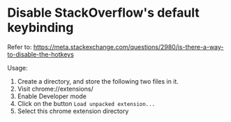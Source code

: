 # Disable StackOverflow's default keybinding
Refer to: https://meta.stackexchange.com/questions/2980/is-there-a-way-to-disable-the-hotkeys

Usage:

1. Create a directory, and store the following two files in it.
1. Visit chrome://extensions/
1. Enable Developer mode
1. Click on the button `Load unpacked extension...`
1. Select this chrome extension directory
